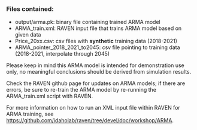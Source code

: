 ### Files contained:

- output/arma.pk: 	binary file containing trained ARMA model
- ARMA_train.xml: 	RAVEN input file that trains ARMA model based on given data
- Price_20xx.csv:	  csv files with **synthetic** training data (2018-2021)
- ARMA_pointer_2018_2021_to2045: 	csv file pointing to training data (2018-2021, interpolate through 2045)

Please keep in mind this ARMA model is intended for demonstration use only, no meaningful conclusions should be derived from simulation results.

Check the RAVEN github page for updates on ARMA models; if there are errors, be sure to re-train the ARMA model by re-running the ARMA_train.xml script with RAVEN.

For more information on how to run an XML input file within RAVEN for ARMA training, see https://github.com/idaholab/raven/tree/devel/doc/workshop/ARMA.


